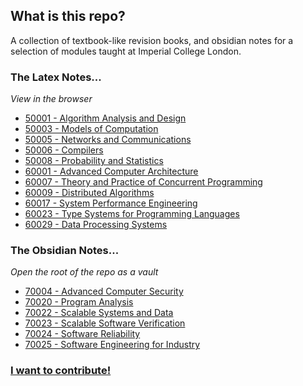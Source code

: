 ## What is this repo?

A collection of textbook-like revision books, and obsidian notes for a selection of modules taught at Imperial College London.

### The Latex Notes...
*View in the browser*
- [50001 - Algorithm Analysis and Design](50001%20-%20Algorithm%20Analysis%20and%20Design)
- [50003 - Models of Computation](50003%20-%20Models%20of%20Computation)
- [50005 - Networks and Communications](50005%20-%20Networks%20and%20Communications)
- [50006 - Compilers](50006%20-%20Compilers)
- [50008 - Probability and Statistics](50008%20-%20Probability%20and%20Statistics)
- [60001 - Advanced Computer Architecture](60001%20-%20Advanced%20Computer%20Architecture)
- [60007 - Theory and Practice of Concurrent Programming](60007%20-%20Theory%20and%20Practice%20of%20Concurrent%20Programming)
- [60009 - Distributed Algorithms](60009%20-%20Distributed%20Algorithms)
- [60017 - System Performance Engineering](60017%20-%20System%20Performance%20Engineering)
- [60023 - Type Systems for Programming Languages](60023%20-%20Type%20Systems%20for%20Programming%20Languages)
- [60029 - Data Processing Systems](60029%20-%20Data%20Processing%20Systems)

### The Obsidian Notes...
*Open the root of the repo as a vault*
- [70004 - Advanced Computer Security](70004%20-%20Advanced%20Computer%20Security)
- [70020 - Program Analysis](70020%20-%20Program%20analysis)
- [70022 - Scalable Systems and Data](70022%20-%20Scalable%20Systems%20and%20Data)
- [70023 - Scalable Software Verification](70023%20-%20Scalable%20Software%20Verification)
- [70024 - Software Reliability](70024%20-%20Software%20Reliability)
- [70025 - Software Engineering for Industry](70025%20-%20Software%20Engineering%20for%20Industry)

### [I want to contribute!](./.github/CONTRIBUTING.md)

